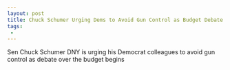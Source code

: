 ```yaml
---
layout: post
title: Chuck Schumer Urging Dems to Avoid Gun Control as Budget Debate Begins
tags:
 -
---
```

Sen Chuck Schumer DNY is urging his Democrat colleagues to avoid gun control as debate over the budget begins
